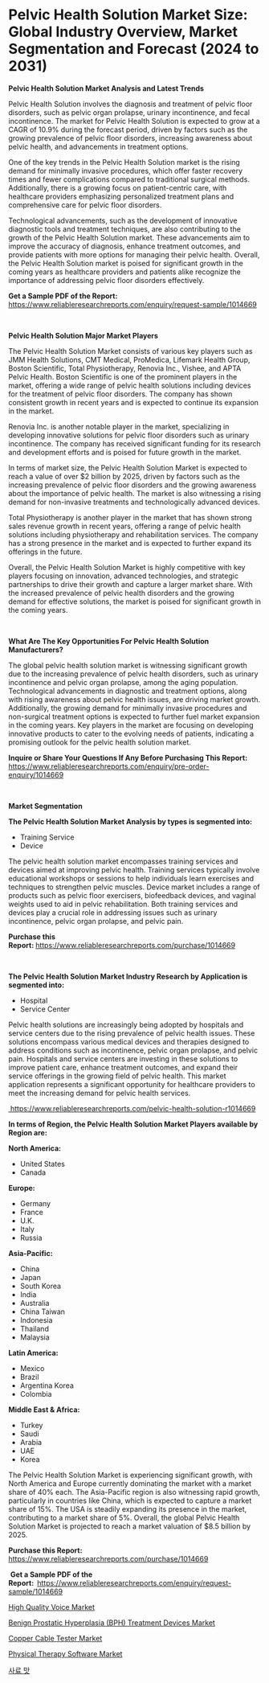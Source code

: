 <p><h1>Pelvic Health Solution Market Size: Global Industry Overview, Market Segmentation and Forecast (2024 to 2031)</h1></p><p><strong>Pelvic Health Solution Market Analysis and Latest Trends</strong></p>
<p><p>Pelvic Health Solution involves the diagnosis and treatment of pelvic floor disorders, such as pelvic organ prolapse, urinary incontinence, and fecal incontinence. The market for Pelvic Health Solution is expected to grow at a CAGR of 10.9% during the forecast period, driven by factors such as the growing prevalence of pelvic floor disorders, increasing awareness about pelvic health, and advancements in treatment options.</p><p>One of the key trends in the Pelvic Health Solution market is the rising demand for minimally invasive procedures, which offer faster recovery times and fewer complications compared to traditional surgical methods. Additionally, there is a growing focus on patient-centric care, with healthcare providers emphasizing personalized treatment plans and comprehensive care for pelvic floor disorders.</p><p>Technological advancements, such as the development of innovative diagnostic tools and treatment techniques, are also contributing to the growth of the Pelvic Health Solution market. These advancements aim to improve the accuracy of diagnosis, enhance treatment outcomes, and provide patients with more options for managing their pelvic health. Overall, the Pelvic Health Solution market is poised for significant growth in the coming years as healthcare providers and patients alike recognize the importance of addressing pelvic floor disorders effectively.</p></p>
<p><strong>Get a Sample PDF of the Report:&nbsp;</strong> <a href="https://www.reliableresearchreports.com/enquiry/request-sample/1014669">https://www.reliableresearchreports.com/enquiry/request-sample/1014669</a></p>
<p>&nbsp;</p>
<p><strong>Pelvic Health Solution Major Market Players</strong></p>
<p><p>The Pelvic Health Solution Market consists of various key players such as JMM Health Solutions, CMT Medical, ProMedica, Lifemark Health Group, Boston Scientific, Total Physiotherapy, Renovia Inc., Vishee, and APTA Pelvic Health. Boston Scientific is one of the prominent players in the market, offering a wide range of pelvic health solutions including devices for the treatment of pelvic floor disorders. The company has shown consistent growth in recent years and is expected to continue its expansion in the market.</p><p>Renovia Inc. is another notable player in the market, specializing in developing innovative solutions for pelvic floor disorders such as urinary incontinence. The company has received significant funding for its research and development efforts and is poised for future growth in the market.</p><p>In terms of market size, the Pelvic Health Solution Market is expected to reach a value of over $2 billion by 2025, driven by factors such as the increasing prevalence of pelvic floor disorders and the growing awareness about the importance of pelvic health. The market is also witnessing a rising demand for non-invasive treatments and technologically advanced devices.</p><p>Total Physiotherapy is another player in the market that has shown strong sales revenue growth in recent years, offering a range of pelvic health solutions including physiotherapy and rehabilitation services. The company has a strong presence in the market and is expected to further expand its offerings in the future.</p><p>Overall, the Pelvic Health Solution Market is highly competitive with key players focusing on innovation, advanced technologies, and strategic partnerships to drive their growth and capture a larger market share. With the increased prevalence of pelvic health disorders and the growing demand for effective solutions, the market is poised for significant growth in the coming years.</p></p>
<p>&nbsp;</p>
<p><strong>What Are The Key Opportunities For Pelvic Health Solution Manufacturers?</strong></p>
<p><p>The global pelvic health solution market is witnessing significant growth due to the increasing prevalence of pelvic health disorders, such as urinary incontinence and pelvic organ prolapse, among the aging population. Technological advancements in diagnostic and treatment options, along with rising awareness about pelvic health issues, are driving market growth. Additionally, the growing demand for minimally invasive procedures and non-surgical treatment options is expected to further fuel market expansion in the coming years. Key players in the market are focusing on developing innovative products to cater to the evolving needs of patients, indicating a promising outlook for the pelvic health solution market.</p></p>
<p><strong>Inquire or Share Your Questions If Any Before Purchasing This Report:</strong> <a href="https://www.reliableresearchreports.com/enquiry/pre-order-enquiry/1014669">https://www.reliableresearchreports.com/enquiry/pre-order-enquiry/1014669</a></p>
<p>&nbsp;</p>
<p><strong>Market Segmentation</strong></p>
<p><strong>The Pelvic Health Solution Market Analysis by types is segmented into:</strong></p>
<p><ul><li>Training Service</li><li>Device</li></ul></p>
<p><p>The pelvic health solution market encompasses training services and devices aimed at improving pelvic health. Training services typically involve educational workshops or sessions to help individuals learn exercises and techniques to strengthen pelvic muscles. Device market includes a range of products such as pelvic floor exercisers, biofeedback devices, and vaginal weights used to aid in pelvic rehabilitation. Both training services and devices play a crucial role in addressing issues such as urinary incontinence, pelvic organ prolapse, and pelvic pain.</p></p>
<p><strong>Purchase this Report:&nbsp;</strong><a href="https://www.reliableresearchreports.com/purchase/1014669">https://www.reliableresearchreports.com/purchase/1014669</a></p>
<p>&nbsp;</p>
<p><strong>The Pelvic Health Solution Market Industry Research by Application is segmented into:</strong></p>
<p><ul><li>Hospital</li><li>Service Center</li></ul></p>
<p><p>Pelvic health solutions are increasingly being adopted by hospitals and service centers due to the rising prevalence of pelvic health issues. These solutions encompass various medical devices and therapies designed to address conditions such as incontinence, pelvic organ prolapse, and pelvic pain. Hospitals and service centers are investing in these solutions to improve patient care, enhance treatment outcomes, and expand their service offerings in the growing field of pelvic health. This market application represents a significant opportunity for healthcare providers to meet the increasing demand for pelvic health services.</p></p>
<p><a href="https://www.reliableresearchreports.com/pelvic-health-solution-r1014669">&nbsp;https://www.reliableresearchreports.com/pelvic-health-solution-r1014669</a></p>
<p><strong>In terms of Region, the Pelvic Health Solution Market Players available by Region are:</strong></p>
<p>
    <p> <strong> North America: </strong>
        <ul>
            <li>United States</li>
            <li>Canada</li>
        </ul>
        </p> 
    <p> <strong> Europe: </strong>
        <ul>
            <li>Germany</li>
            <li>France</li>
            <li>U.K.</li>
            <li>Italy</li>
            <li>Russia</li>
        </ul>
        </p> 
    <p> <strong> Asia-Pacific: </strong>
        <ul>
            <li>China</li>
            <li>Japan</li>
            <li>South Korea</li>
            <li>India</li>
            <li>Australia</li>
            <li>China Taiwan</li>
            <li>Indonesia</li>
            <li>Thailand</li>
            <li>Malaysia</li>
        </ul>
        </p> 
    <p> <strong> Latin America: </strong>
        <ul>
            <li>Mexico</li>
            <li>Brazil</li>
            <li>Argentina Korea</li>
            <li>Colombia</li>
        </ul>
        </p> 
    <p> <strong> Middle East & Africa: </strong>
        <ul>
            <li>Turkey</li>
            <li>Saudi</li>
            <li>Arabia</li>
            <li>UAE</li>
            <li>Korea</li>
        </ul>
    </p>
    </p>
<p><p>The Pelvic Health Solution Market is experiencing significant growth, with North America and Europe currently dominating the market with a market share of 40% each. The Asia-Pacific region is also witnessing rapid growth, particularly in countries like China, which is expected to capture a market share of 15%. The USA is steadily expanding its presence in the market, contributing to a market share of 5%. Overall, the global Pelvic Health Solution Market is projected to reach a market valuation of $8.5 billion by 2025.</p></p>
<p><strong>Purchase this Report: </strong><a href="https://www.reliableresearchreports.com/purchase/1014669">https://www.reliableresearchreports.com/purchase/1014669</a></p>
<p>&nbsp;<strong>Get a Sample PDF of the Report:&nbsp;&nbsp;</strong><a href="https://www.reliableresearchreports.com/enquiry/request-sample/1014669">https://www.reliableresearchreports.com/enquiry/request-sample/1014669</a></p>
<p><strong></strong></p>
<p><p><a href="https://medium.com/@malcowens787546/high-quality-voice-market-research-report-includes-analysis-on-market-size-share-and-growth-rate-1d67e9ac8b4c">High Quality Voice Market</a></p><p><a href="https://www.linkedin.com/pulse/benign-prostatic-hyperplasia-bph-treatment-devices-market-jjxpe?trackingId=1IfiyGpIQi6WNyVpuOvxgg%3D%3D">Benign Prostatic Hyperplasia (BPH) Treatment Devices Market</a></p><p><a href="https://medium.com/@sarabits4122023/copper-cable-tester-industry-analysis-report-its-market-size-share-trends-by-application-5aa17b251ddc">Copper Cable Tester Market</a></p><p><a href="https://github.com/claudianurdin/Market-Research-Report-List-1/blob/main/physical-therapy-software-market.md">Physical Therapy Software Market</a></p><p><a href="https://medium.com/@dewayneber2023/%ED%94%BC%EB%93%9C-%ED%94%8C%EB%A0%88%EC%9D%B4%EB%B2%84-%EC%82%B0%EC%97%85-%EB%B6%84%EC%84%9D-%EB%B3%B4%EA%B3%A0%EC%84%9C-%EC%8B%9C%EC%9E%A5-%EA%B7%9C%EB%AA%A8%EB%8A%94-2024%EB%85%84%EB%B6%80%ED%84%B0-2031%EB%85%84%EA%B9%8C%EC%A7%80%EC%9D%98-%EA%B8%B0%EA%B0%84-%EB%8F%99%EC%95%88-8-4-%EC%9D%98-cagr%EB%A1%9C-%EC%84%B1%EC%9E%A5-%EC%A4%91%EC%9D%B4%EB%A9%B0-%EC%9D%91%EC%9A%A9-%EB%B6%84%EC%95%BC-%EC%9C%A0%ED%98%95-%EB%B0%8F-%EC%A7%80%EC%97%AD%EB%B3%84%EB%A1%9C-%EC%98%88%EC%B8%A1%EB%90%A9%EB%8B%88%EB%8B%A4-8c2288a91dfc">사료 맛</a></p></p>